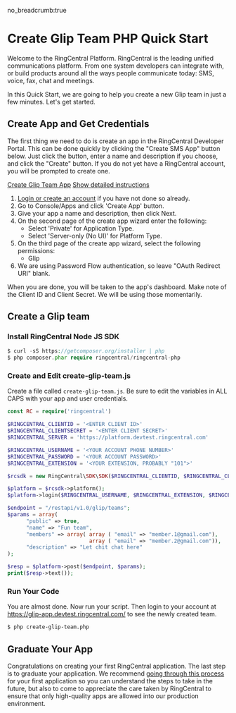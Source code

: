 no_breadcrumb:true

# Create Glip Team PHP Quick Start

Welcome to the RingCentral Platform. RingCentral is the leading unified communications platform. From one system developers can integrate with, or build products around all the ways people communicate today: SMS, voice, fax, chat and meetings.

In this Quick Start, we are going to help you create a new Glip team in just a few minutes. Let's get started.

## Create App and Get Credentials

The first thing we need to do is create an app in the RingCentral Developer Portal. This can be done quickly by clicking the "Create SMS App" button below. Just click the button, enter a name and description if you choose, and click the "Create" button. If you do not yet have a RingCentral account, you will be prompted to create one.

<a target="_new" href="https://developer.ringcentral.com/new-app?name=Glip+Team+Quick+Start+App&desc=A+simple+app+to+demo+creating+a+Glip+team&public=false&type=ServerOther&carriers=7710,7310,3420&permissions=Glip&redirectUri=" class="btn btn-primary">Create Glip Team App</a>
<a class="btn-link btn-collapse" data-toggle="collapse" href="#create-app-instructions" role="button" aria-expanded="false" aria-controls="create-app-instructions">Show detailed instructions</a>

<div class="collapse" id="create-app-instructions">
<ol>
<li><a href="https://developer.ringcentral.com/login.html#/">Login or create an account</a> if you have not done so already.</li>
<li>Go to Console/Apps and click 'Create App' button.</li>
<li>Give your app a name and description, then click Next.</li>
<li>On the second page of the create app wizard enter the following:
  <ul>
  <li>Select 'Private' for Application Type.</li>
  <li>Select 'Server-only (No UI)' for Platform Type.</li>
  </ul>
  </li>
<li>On the third page of the create app wizard, select the following permissions:
  <ul>
    <li>Glip</li>
  </ul>
  </li>
<li>We are using Password Flow authentication, so leave "OAuth Redirect URI" blank.</li>
</ol>
</div>

When you are done, you will be taken to the app's dashboard. Make note of the Client ID and Client Secret. We will be using those momentarily.

## Create a Glip team

### Install RingCentral Node JS SDK

```php
$ curl -sS https://getcomposer.org/installer | php
$ php composer.phar require ringcentral/ringcentral-php
```

### Create and Edit create-glip-team.js

Create a file called `create-glip-team.js`. Be sure to edit the variables in ALL CAPS with your app and user credentials.

```PHP
const RC = require('ringcentral')

$RINGCENTRAL_CLIENTID = '<ENTER CLIENT ID>'
$RINGCENTRAL_CLIENTSECRET = '<ENTER CLIENT SECRET>'
$RINGCENTRAL_SERVER = 'https://platform.devtest.ringcentral.com'

$RINGCENTRAL_USERNAME = '<YOUR ACCOUNT PHONE NUMBER>'
$RINGCENTRAL_PASSWORD = '<YOUR ACCOUNT PASSWORD>'
$RINGCENTRAL_EXTENSION = '<YOUR EXTENSION, PROBABLY "101">'

$rcsdk = new RingCentral\SDK\SDK($RINGCENTRAL_CLIENTID, $RINGCENTRAL_CLIENTSECRET, $RINGCENTRAL_SERVER);

$platform = $rcsdk->platform();
$platform->login($RINGCENTRAL_USERNAME, $RINGCENTRAL_EXTENSION, $RINGCENTRAL_PASSWORD);

$endpoint = "/restapi/v1.0/glip/teams";
$params = array(
      "public" => true,
      "name" => "Fun team",
      "members" => array( array ( "email" => "member.1@gmail.com"),
                          array ( "email" => "member.2@gmail.com")),
      "description" => "Let chit chat here"
);

$resp = $platform->post($endpoint, $params);
print($resp->text());
```

### Run Your Code

You are almost done. Now run your script. Then login to your account at https://glip-app.devtest.ringcentral.com/ to see the newly created team.

```bash
$ php create-glip-team.php
```

## Graduate Your App

Congratulations on creating your first RingCentral application. The last step is to graduate your application. We recommend [going through this process](../../../basics/production) for your first application so you can understand the steps to take in the future, but also to come to appreciate the care taken by RingCentral to ensure that only high-quality apps are allowed into our production environment.
